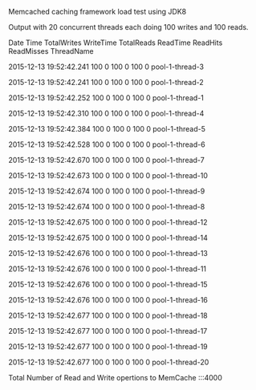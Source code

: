 Memcached caching framework load test using JDK8

Output with 20 concurrent threads each doing 100 writes and 100 reads.

Date        Time          TotalWrites   WriteTime  TotalReads    ReadTime  ReadHits  ReadMisses ThreadName

2015-12-13  19:52:42.241  100           0          100           0         100       0          pool-1-thread-3

2015-12-13  19:52:42.241  100           0          100           0         100       0          pool-1-thread-2

2015-12-13  19:52:42.252  100           0          100           0         100       0          pool-1-thread-1

2015-12-13  19:52:42.310  100           0          100           0         100       0          pool-1-thread-4

2015-12-13  19:52:42.384  100           0          100           0         100       0          pool-1-thread-5

2015-12-13  19:52:42.528  100           0          100           0         100       0          pool-1-thread-6

2015-12-13  19:52:42.670  100           0          100           0         100       0          pool-1-thread-7

2015-12-13  19:52:42.673  100           0          100           0         100       0          pool-1-thread-10

2015-12-13  19:52:42.674  100           0          100           0         100       0          pool-1-thread-9

2015-12-13  19:52:42.674  100           0          100           0         100       0          pool-1-thread-8

2015-12-13  19:52:42.675  100           0          100           0         100       0          pool-1-thread-12

2015-12-13  19:52:42.675  100           0          100           0         100       0          pool-1-thread-14

2015-12-13  19:52:42.676  100           0          100           0         100       0          pool-1-thread-13

2015-12-13  19:52:42.676  100           0          100           0         100       0          pool-1-thread-11

2015-12-13  19:52:42.676  100           0          100           0         100       0          pool-1-thread-15

2015-12-13  19:52:42.676  100           0          100           0         100       0          pool-1-thread-16

2015-12-13  19:52:42.677  100           0          100           0         100       0          pool-1-thread-18

2015-12-13  19:52:42.677  100           0          100           0         100       0          pool-1-thread-17

2015-12-13  19:52:42.677  100           0          100           0         100       0          pool-1-thread-19

2015-12-13  19:52:42.677  100           0          100           0         100       0          pool-1-thread-20

Total Number of Read and Write opertions to MemCache :::4000
